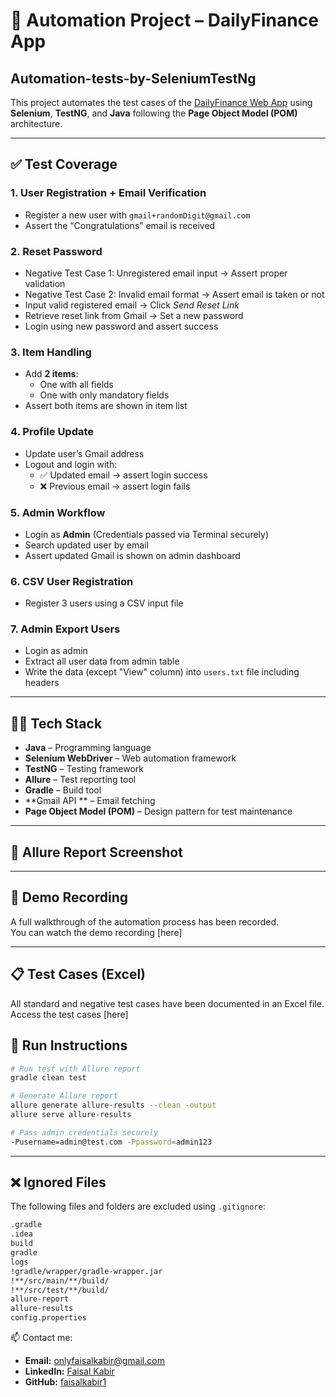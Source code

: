 # 🧪 Automation Project – DailyFinance App
## Automation-tests-by-SeleniumTestNg

This project automates the test cases of the [DailyFinance Web App](https://dailyfinance.roadtocareer.net/) using **Selenium**, **TestNG**, and **Java** following the **Page Object Model (POM)** architecture.

---

## ✅ Test Coverage

### 1. **User Registration + Email Verification**
- Register a new user with `gmail+randomDigit@gmail.com`
- Assert the “Congratulations” email is received

### 2. **Reset Password**
- Negative Test Case 1: Unregistered email input → Assert proper validation
- Negative Test Case 2: Invalid email format → Assert email is taken or not
- Input valid registered email → Click *Send Reset Link*
- Retrieve reset link from Gmail → Set a new password
- Login using new password and assert success

### 3. **Item Handling**
- Add **2 items**:
    - One with all fields
    - One with only mandatory fields
- Assert both items are shown in item list

### 4. **Profile Update**
- Update user’s Gmail address
- Logout and login with:
    - ✅ Updated email → assert login success
    - ❌ Previous email → assert login fails

### 5. **Admin Workflow**
- Login as **Admin** (Credentials passed via Terminal securely)
- Search updated user by email
- Assert updated Gmail is shown on admin dashboard

### 6. **CSV User Registration**
- Register 3 users using a CSV input file

### 7. **Admin Export Users**
- Login as admin
- Extract all user data from admin table
- Write the data (except "View" column) into `users.txt` file including headers

---
## 👨‍💻 Tech Stack

- **Java** – Programming language
- **Selenium WebDriver** – Web automation framework
- **TestNG** – Testing framework
- **Allure** – Test reporting tool
- **Gradle** – Build tool
- **Gmail API ** – Email fetching
- **Page Object Model (POM)** – Design pattern for test maintenance
---

## 📸 Allure Report Screenshot

> 

---
## 🎥 Demo Recording

A full walkthrough of the automation process has been recorded.  
You can watch the demo recording [here]

---

## 📋 Test Cases (Excel)

All standard and negative test cases have been documented in an Excel file.  
Access the test cases [here]

## 🚀 Run Instructions

```bash
# Run test with Allure report
gradle clean test

# Generate Allure report
allure generate allure-results --clean -output
allure serve allure-results

# Pass admin credentials securely
-Pusername=admin@test.com -Ppassword=admin123
```

---

## ❌ Ignored Files

The following files and folders are excluded using `.gitignore`:
```bash
.gradle
.idea
build
gradle
logs
!gradle/wrapper/gradle-wrapper.jar
!**/src/main/**/build/
!**/src/test/**/build/
allure-report
allure-results
config.properties
```
📫 Contact me:
- **Email:** onlyfaisalkabir@gmail.com
- **LinkedIn:** [Faisal Kabir](https://www.linkedin.com/in/faisal-kabir1/)
- **GitHub:** [faisalkabir1](https://github.com/faisalkabir1)